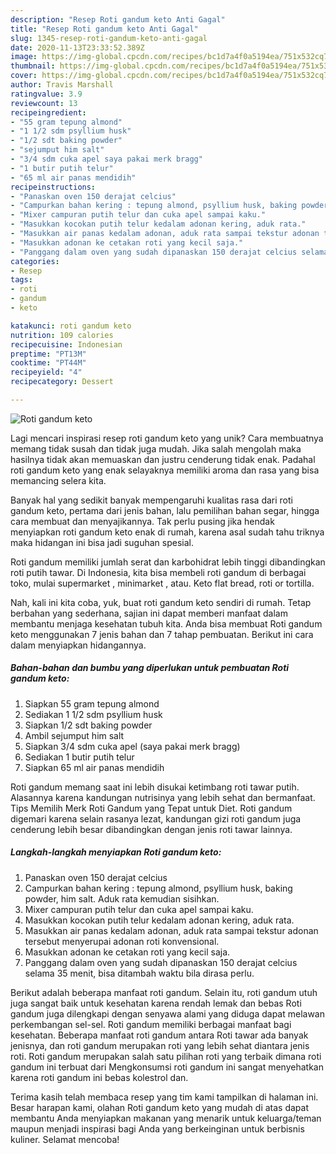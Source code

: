 ```yaml
---
description: "Resep Roti gandum keto Anti Gagal"
title: "Resep Roti gandum keto Anti Gagal"
slug: 1345-resep-roti-gandum-keto-anti-gagal
date: 2020-11-13T23:33:52.389Z
image: https://img-global.cpcdn.com/recipes/bc1d7a4f0a5194ea/751x532cq70/roti-gandum-keto-foto-resep-utama.jpg
thumbnail: https://img-global.cpcdn.com/recipes/bc1d7a4f0a5194ea/751x532cq70/roti-gandum-keto-foto-resep-utama.jpg
cover: https://img-global.cpcdn.com/recipes/bc1d7a4f0a5194ea/751x532cq70/roti-gandum-keto-foto-resep-utama.jpg
author: Travis Marshall
ratingvalue: 3.9
reviewcount: 13
recipeingredient:
- "55 gram tepung almond"
- "1 1/2 sdm psyllium husk"
- "1/2 sdt baking powder"
- "sejumput him salt"
- "3/4 sdm cuka apel saya pakai merk bragg"
- "1 butir putih telur"
- "65 ml air panas mendidih"
recipeinstructions:
- "Panaskan oven 150 derajat celcius"
- "Campurkan bahan kering : tepung almond, psyllium husk, baking powder, him salt. Aduk rata kemudian sisihkan."
- "Mixer campuran putih telur dan cuka apel sampai kaku."
- "Masukkan kocokan putih telur kedalam adonan kering, aduk rata."
- "Masukkan air panas kedalam adonan, aduk rata sampai tekstur adonan tersebut menyerupai adonan roti konvensional."
- "Masukkan adonan ke cetakan roti yang kecil saja."
- "Panggang dalam oven yang sudah dipanaskan 150 derajat celcius selama 35 menit, bisa ditambah waktu bila dirasa perlu."
categories:
- Resep
tags:
- roti
- gandum
- keto

katakunci: roti gandum keto 
nutrition: 109 calories
recipecuisine: Indonesian
preptime: "PT13M"
cooktime: "PT44M"
recipeyield: "4"
recipecategory: Dessert

---
```



![Roti gandum keto](https://img-global.cpcdn.com/recipes/bc1d7a4f0a5194ea/751x532cq70/roti-gandum-keto-foto-resep-utama.jpg)

Lagi mencari inspirasi resep roti gandum keto yang unik? Cara membuatnya memang tidak susah dan tidak juga mudah. Jika salah mengolah maka hasilnya tidak akan memuaskan dan justru cenderung tidak enak. Padahal roti gandum keto yang enak selayaknya memiliki aroma dan rasa yang bisa memancing selera kita.

Banyak hal yang sedikit banyak mempengaruhi kualitas rasa dari roti gandum keto, pertama dari jenis bahan, lalu pemilihan bahan segar, hingga cara membuat dan menyajikannya. Tak perlu pusing jika hendak menyiapkan roti gandum keto enak di rumah, karena asal sudah tahu triknya maka hidangan ini bisa jadi suguhan spesial.

Roti gandum memiliki jumlah serat dan karbohidrat lebih tinggi dibandingkan roti putih tawar. Di Indonesia, kita bisa membeli roti gandum di berbagai toko, mulai supermarket , minimarket , atau. Keto flat bread, roti or tortilla.


Nah, kali ini kita coba, yuk, buat roti gandum keto sendiri di rumah. Tetap berbahan yang sederhana, sajian ini dapat memberi manfaat dalam membantu menjaga kesehatan tubuh kita. Anda bisa membuat Roti gandum keto menggunakan 7 jenis bahan dan 7 tahap pembuatan. Berikut ini cara dalam menyiapkan hidangannya.

<!--inarticleads1-->

##### Bahan-bahan dan bumbu yang diperlukan untuk pembuatan Roti gandum keto:

1. Siapkan 55 gram tepung almond
1. Sediakan 1 1/2 sdm psyllium husk
1. Siapkan 1/2 sdt baking powder
1. Ambil sejumput him salt
1. Siapkan 3/4 sdm cuka apel (saya pakai merk bragg)
1. Sediakan 1 butir putih telur
1. Siapkan 65 ml air panas mendidih


Roti gandum memang saat ini lebih disukai ketimbang roti tawar putih. Alasannya karena kandungan nutrisinya yang lebih sehat dan bermanfaat. Tips Memilih Merk Roti Gandum yang Tepat untuk Diet. Roti gandum digemari karena selain rasanya lezat, kandungan gizi roti gandum juga cenderung lebih besar dibandingkan dengan jenis roti tawar lainnya. 

<!--inarticleads2-->

##### Langkah-langkah menyiapkan Roti gandum keto:

1. Panaskan oven 150 derajat celcius
1. Campurkan bahan kering : tepung almond, psyllium husk, baking powder, him salt. Aduk rata kemudian sisihkan.
1. Mixer campuran putih telur dan cuka apel sampai kaku.
1. Masukkan kocokan putih telur kedalam adonan kering, aduk rata.
1. Masukkan air panas kedalam adonan, aduk rata sampai tekstur adonan tersebut menyerupai adonan roti konvensional.
1. Masukkan adonan ke cetakan roti yang kecil saja.
1. Panggang dalam oven yang sudah dipanaskan 150 derajat celcius selama 35 menit, bisa ditambah waktu bila dirasa perlu.


Berikut adalah beberapa manfaat roti gandum. Selain itu, roti gandum utuh juga sangat baik untuk kesehatan karena rendah lemak dan bebas Roti gandum juga dilengkapi dengan senyawa alami yang diduga dapat melawan perkembangan sel-sel. Roti gandum memiliki berbagai manfaat bagi kesehatan. Beberapa manfaat roti gandum antara Roti tawar ada banyak jenisnya, dan roti gandum merupakan roti yang lebih sehat diantara jenis roti. Roti gandum merupakan salah satu pilihan roti yang terbaik dimana roti gandum ini terbuat dari Mengkonsumsi roti gandum ini sangat menyehatkan karena roti gandum ini bebas kolestrol dan. 

Terima kasih telah membaca resep yang tim kami tampilkan di halaman ini. Besar harapan kami, olahan Roti gandum keto yang mudah di atas dapat membantu Anda menyiapkan makanan yang menarik untuk keluarga/teman maupun menjadi inspirasi bagi Anda yang berkeinginan untuk berbisnis kuliner. Selamat mencoba!
